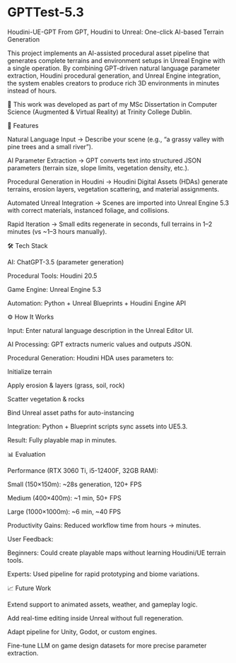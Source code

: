 # GPTTest-5.3
 Houdini-UE-GPT
From GPT, Houdini to Unreal: One-click AI-based Terrain Generation

This project implements an AI-assisted procedural asset pipeline that generates complete terrains and environment setups in Unreal Engine with a single operation. By combining GPT-driven natural language parameter extraction, Houdini procedural generation, and Unreal Engine integration, the system enables creators to produce rich 3D environments in minutes instead of hours.

📖 This work was developed as part of my MSc Dissertation in Computer Science (Augmented & Virtual Reality) at Trinity College Dublin.

🚀 Features

Natural Language Input → Describe your scene (e.g., “a grassy valley with pine trees and a small river”).

AI Parameter Extraction → GPT converts text into structured JSON parameters (terrain size, slope limits, vegetation density, etc.).

Procedural Generation in Houdini → Houdini Digital Assets (HDAs) generate terrains, erosion layers, vegetation scattering, and material assignments.

Automated Unreal Integration → Scenes are imported into Unreal Engine 5.3 with correct materials, instanced foliage, and collisions.

Rapid Iteration → Small edits regenerate in seconds, full terrains in 1–2 minutes (vs ~1–3 hours manually).

🛠️ Tech Stack

AI: ChatGPT-3.5 (parameter generation)

Procedural Tools: Houdini 20.5

Game Engine: Unreal Engine 5.3

Automation: Python + Unreal Blueprints + Houdini Engine API

⚙️ How It Works

Input: Enter natural language description in the Unreal Editor UI.

AI Processing: GPT extracts numeric values and outputs JSON.

Procedural Generation: Houdini HDA uses parameters to:

Initialize terrain

Apply erosion & layers (grass, soil, rock)

Scatter vegetation & rocks

Bind Unreal asset paths for auto-instancing

Integration: Python + Blueprint scripts sync assets into UE5.3.

Result: Fully playable map in minutes.

📊 Evaluation

Performance (RTX 3060 Ti, i5-12400F, 32GB RAM):

Small (150×150m): ~28s generation, 120+ FPS

Medium (400×400m): ~1 min, 50+ FPS

Large (1000×1000m): ~6 min, ~40 FPS

Productivity Gains: Reduced workflow time from hours → minutes.

User Feedback:

Beginners: Could create playable maps without learning Houdini/UE terrain tools.

Experts: Used pipeline for rapid prototyping and biome variations.

📈 Future Work

Extend support to animated assets, weather, and gameplay logic.

Add real-time editing inside Unreal without full regeneration.

Adapt pipeline for Unity, Godot, or custom engines.

Fine-tune LLM on game design datasets for more precise parameter extraction.
